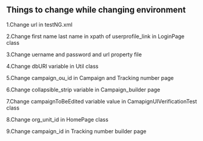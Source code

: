 Things to change while changing environment 
-------------------------------------------------
1.Change url in testNG.xml 

2.Change first name last name in xpath of userprofile_link in LoginPage class

3.Change uername and password and url property file

4.Change dbURl variable in Util class

5.Change campaign_ou_id in Campaign and Tracking number page

6.Change collapsible_strip variable in Campaign_builder page

7.Change campaignToBeEdited variable value in CamapignUIVerificationTest class

8.Change org_unit_id in HomePage class

9.Change campaign_id in Tracking number builder page
